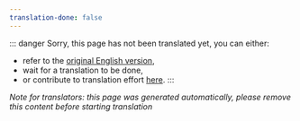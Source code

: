 ```yaml
---
translation-done: false
---
```

::: danger
Sorry, this page has not been translated yet, you can either:
- refer to the [original English version](<..\..\..\fr\models\custom-platforms.md>),
- wait for a translation to be done,
- or contribute to translation effort [here](https://github.com/bsmg/wiki).
:::

_Note for translators: this page was generated automatically, please remove this content before starting translation_
